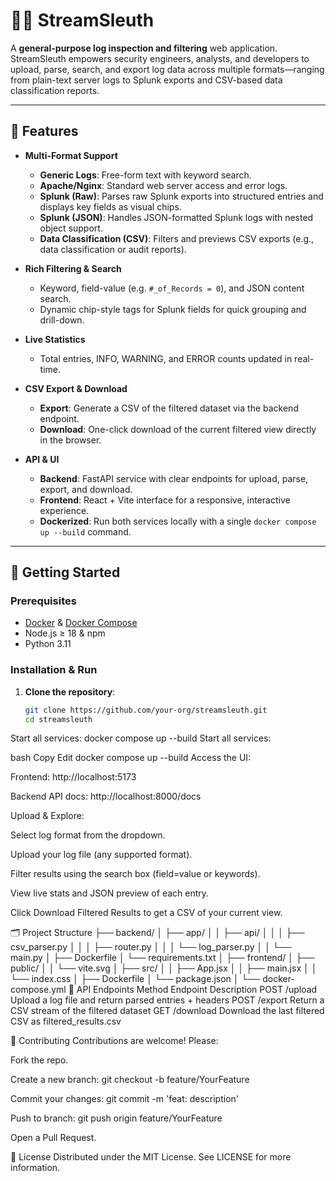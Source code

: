 # 🕵️‍♂️ StreamSleuth

A **general-purpose log inspection and filtering** web application. StreamSleuth empowers security engineers, analysts, and developers to upload, parse, search, and export log data across multiple formats—ranging from plain-text server logs to Splunk exports and CSV-based data classification reports.

---

## 🚀 Features

- **Multi-Format Support**  
  - **Generic Logs**: Free-form text with keyword search.  
  - **Apache/Nginx**: Standard web server access and error logs.  
  - **Splunk (Raw)**: Parses raw Splunk exports into structured entries and displays key fields as visual chips.  
  - **Splunk (JSON)**: Handles JSON-formatted Splunk logs with nested object support.  
  - **Data Classification (CSV)**: Filters and previews CSV exports (e.g., data classification or audit reports).  

- **Rich Filtering & Search**  
  - Keyword, field-value (e.g. `#_of_Records = 0`), and JSON content search.  
  - Dynamic chip-style tags for Splunk fields for quick grouping and drill-down.  

- **Live Statistics**  
  - Total entries, INFO, WARNING, and ERROR counts updated in real-time.  

- **CSV Export & Download**  
  - **Export**: Generate a CSV of the filtered dataset via the backend endpoint.  
  - **Download**: One-click download of the current filtered view directly in the browser.  

- **API & UI**  
  - **Backend**: FastAPI service with clear endpoints for upload, parse, export, and download.  
  - **Frontend**: React + Vite interface for a responsive, interactive experience.  
  - **Dockerized**: Run both services locally with a single `docker compose up --build` command.  

---

## 🔧 Getting Started

### Prerequisites

- [Docker](https://www.docker.com/) & [Docker Compose](https://docs.docker.com/compose/)  
- Node.js ≥ 18 & npm  
- Python 3.11  

### Installation & Run

1. **Clone the repository**:  
   ```bash
   git clone https://github.com/your-org/streamsleuth.git
   cd streamsleuth

Start all services:
docker compose up --build
Start all services:

bash
Copy
Edit
docker compose up --build
Access the UI:

Frontend: http://localhost:5173

Backend API docs: http://localhost:8000/docs

Upload & Explore:

Select log format from the dropdown.

Upload your log file (any supported format).

Filter results using the search box (field=value or keywords).

View live stats and JSON preview of each entry.

Click Download Filtered Results to get a CSV of your current view.

🗂 Project Structure
├── backend/
│   ├── app/
│   │   ├── api/
│   │   │   ├── csv_parser.py
│   │   │   ├── router.py
│   │   │   └── log_parser.py
│   │   └── main.py
│   ├── Dockerfile
│   └── requirements.txt
│
├── frontend/
│   ├── public/
│   │   └── vite.svg
│   ├── src/
│   │   ├── App.jsx
│   │   ├── main.jsx
│   │   └── index.css
│   ├── Dockerfile
│   └── package.json
│
└── docker-compose.yml
📡 API Endpoints
Method	Endpoint	Description
POST	/upload	Upload a log file and return parsed entries + headers
POST	/export	Return a CSV stream of the filtered dataset
GET	/download	Download the last filtered CSV as filtered_results.csv

🤝 Contributing
Contributions are welcome! Please:

Fork the repo.

Create a new branch: git checkout -b feature/YourFeature

Commit your changes: git commit -m 'feat: description'

Push to branch: git push origin feature/YourFeature

Open a Pull Request.

📝 License
Distributed under the MIT License. See LICENSE for more information.